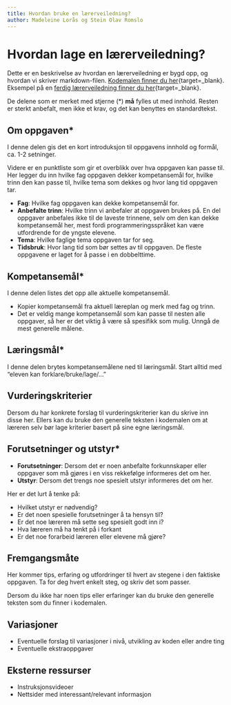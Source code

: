 ```yaml
---
title: Hvordan bruke en lærerveiledning?
author: Madeleine Lorås og Stein Olav Romslo
---
```


# Hvordan lage en lærerveiledning?
Dette er en beskrivelse av hvordan en lærerveiledning er bygd opp, og hvordan vi skriver markdown-filen. [Kodemalen finner du her](../pages/mal_lærerveiledning.md.txt){target=_blank}. Eksempel på en [ferdig lærerveiledning finner du her](https://oppgaver.kidsakoder.no/scratch/felix_og_herbert/README.html){target=_blank}.

De delene som er merket med stjerne (\*) __må__ fylles ut med innhold. Resten er sterkt anbefalt, men ikke et krav, og det kan benyttes en standardtekst.

## Om oppgaven\*
I denne delen gis det en kort introduksjon til oppgavens innhold og formål, ca. 1-2 setninger.

Videre er en punktliste som gir et overblikk over hva oppgaven kan passe til. Her legger du inn hvilke fag oppgaven dekker kompetansemål for, hvilke trinn den kan passe til, hvilke tema som dekkes og hvor lang tid oppgaven tar.
- __Fag__: Hvilke fag oppgaven kan dekke kompetansemål for.
- __Anbefalte trinn__: Hvilke trinn vi anbefaler at oppgaven brukes på. En del oppgaver anbefales ikke til de laveste trinnene, selv om den kan dekke kompetansemål her, mest fordi programmeringsspråket kan være utfordrende for de yngste elevene.
- __Tema__: Hvilke faglige tema oppgaven tar for seg.
- __Tidsbruk__: Hvor lang tid som bør settes av til oppgaven. De fleste oppgavene er laget for å passe i en dobbelttime.

## Kompetansemål\*
I denne delen listes det opp alle aktuelle kompetansemål.
- Kopier kompetansemål fra aktuell læreplan og merk med fag og trinn.
- Det er veldig mange kompetansemål som kan passe til nesten alle oppgaver, så her er det viktig å være så spesifikk som mulig. Unngå de mest generelle målene.

## Læringsmål\*
I denne delen brytes kompetansemålene ned til læringsmål. Start alltid med “eleven kan forklare/bruke/lage/…”

## Vurderingskriterier
Dersom du har konkrete forslag til vurderingskriterier kan du skrive inn disse her. Ellers kan du bruke den generelle teksten i kodemalen om at læreren selv bør lage kriterier basert på sine egne læringsmål.

## Forutsetninger og utstyr\*
- __Forutsetninger__: Dersom det er noen anbefalte forkunnskaper eller oppgaver som må gjøres i en viss rekkefølge informeres det om her.
- __Utstyr__: Dersom det trengs noe spesielt utstyr informeres det om her.

Her er det lurt å tenke på:
- Hvilket utstyr er nødvendig?
- Er det noen spesielle forutsetninger å ta hensyn til?
- Er det noe læreren må sette seg spesielt godt inn i?
- Hva læreren må ha tenkt på i forkant
- Er det noe forarbeid læreren eller elevene må gjøre?

## Fremgangsmåte
Her kommer tips, erfaring og utfordringer til hvert av stegene i den faktiske oppgaven. Ta for deg hvert enkelt steg, og skriv det som passer.

Dersom du ikke har noen tips eller erfaringer kan du bruke den generelle teksten som du finner i kodemalen.

## Variasjoner
- Eventuelle forslag til variasjoner i nivå, utvikling av koden eller andre ting
- Eventuelle ekstraoppgaver

## Eksterne ressurser
- Instruksjonsvideoer
- Nettsider med interessant/relevant informasjon
